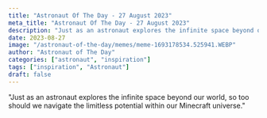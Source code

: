 ```yaml
---
title: "Astronaut Of The Day - 27 August 2023"
meta_title: "Astronaut Of The Day - 27 August 2023"
description: "Just as an astronaut explores the infinite space beyond our world, so too should we navigate the limitless potential within our Minecraft universe."
date: 2023-08-27
image: "/astronaut-of-the-day/memes/meme-1693178534.525941.WEBP"
author: "Astronaut of The Day"
categories: ["astronaut", "inspiration"]
tags: ["inspiration", "Astronaut"]
draft: false
---
```

"Just as an astronaut explores the infinite space beyond our world, so too should we navigate the limitless potential within our Minecraft universe."
        